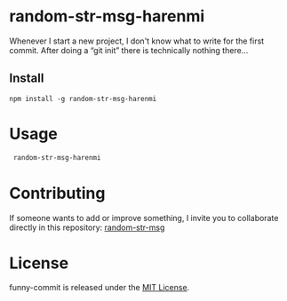 # random-str-msg-harenmi

Whenever I start a new project, I don't know what to write for the first commit. After doing a “git init” there is technically nothing there...

## Install

```npm
npm install -g random-str-msg-harenmi
```

# Usage

```bash
 random-str-msg-harenmi
```

# Contributing

If someone wants to add or improve something, I invite you to collaborate directly in this repository: [random-str-msg](https://github.com/harenmi/random-str-msg-harenmi)

# License

funny-commit is released under the [MIT License](https://opensource.org/licenses/MIT).
